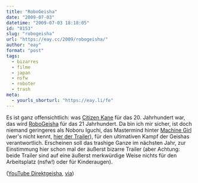```yaml
---
title: "RoboGeisha"
date: "2009-07-03"
datetime: "2009-07-03 18:18:05"
id: "8153"
slug: "robogeisha"
url: "https://eay.cc/2009/robogeisha/"
author: "eay"
format: "post"
tags:
  - bizarres
  - filme
  - japan
  - nsfw
  - roboter
  - trash
meta:
  - yourls_shorturl: "https://eay.li/fe"
---
```


Es ist ganz offensichtlich: was [Citizen Kane](http://www.amazon.de/exec/obidos/ASIN/B001E7I316/eayznet-21) für das 20. Jahrhundert war, das wird [RoboGeisha](http://www.imdb.com/title/tt1381512/) für das 21 Jahrhundert. Da bin ich mir sicher, ist doch niemand geringeres als Noboru Iguchi, das Mastermind hinter [Machine Girl](http://www.imdb.com/title/tt1050160/) (wer's nicht kennt, [hier der Trailer](http://www.youtube.com/watch?v=h7xqgf43ibk)), für den ultimativen Kampf der Geishas verantwortlich. Erscheinen soll das trashige Ganze im nächsten Jahr, zur Einstimmung hier schon mal der äußerst bizarre Trailer (aber Achtung: beide Trailer sind auf eine äußerst merkwürdige Weise nichts für den Arbeitsplatz (nsfw!) oder für Kinderaugen).

 ([YouTube Direktgeisha](http://www.youtube.com/watch?v=Wo-gGes6qig), [via](http://twitter.com/The_McLee/status/2452036823))
